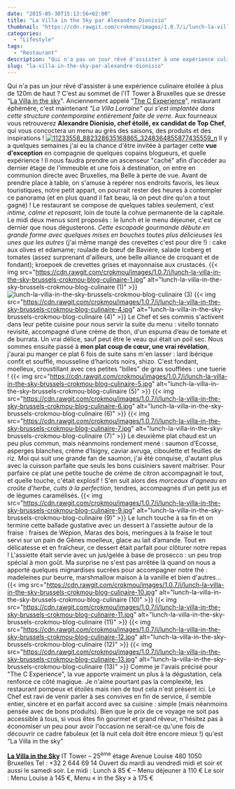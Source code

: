 ```yaml
---
date: "2015-05-30T15:13:56+02:00"
title: "La Villa in the Sky par Alexandre Dionisio"
thumbnail: "https://cdn.rawgit.com/crokmou/images/1.0.7/i/lunch-la-villa-in-the-sky-brussels-crokmou-blog-culinaire-8.jpg"
categories:
  - "Lifestyle"
tags:
  - "Restaurant"
description: "Qui n'a pas un jour rêvé d'assister à une expérience culinaire étoilée à plus de 120m de haut ? C'est à Bruxelles que se dresse \"La Villa in the sky\"."
slug: "la-villa-in-the-sky-par-alexandre-dionisio"
---
```


Qui n'a pas un jour rêvé d'assister à une expérience culinaire étoilée à plus de 120m de haut ? C'est au sommet de l'IT Tower à Bruxelles que se dresse "[La Villa in the sky](http://www.lavillainthesky.be/)". Anciennement appelé "[The C Experience](https://crokmou.com/the-c-experience-bruxelles-ma-belle/)", restaurant éphémère, c'est maintenant _"La Villa Lorraine" qui s'est implantée dans cette structure contemporaine entièrement faite de verre._ Aux fourneaux vous retrouverez **Alexandre Dionisio, chef étoilé, ex candidat de Top Chef**, qui vous concoctera un menu au grès des saisons, des produits et des inspirations ! [![11233558_882328635168865_3248364855877435559_n](https://cdn.rawgit.com/crokmou/images/1.0.7/i/11233558_882328635168865_3248364855877435559_n.jpg)](https://cdn.rawgit.com/crokmou/images/1.0.7/i/11233558_882328635168865_3248364855877435559_n.jpg) Il y a quelques semaines j'ai eu la chance d'être invitée à partager cette **vue d'exception** en compagnie de quelques copains blogueurs, et quelle expérience ! Il nous faudra prendre un ascenseur "caché" afin d’accéder au dernier étage de l'immeuble et une fois à destination, on entre en communion directe avec Bruxelles, ma Belle à perte de vue. Avant de prendre place à table, on s'amuse à repérer nos endroits favoris, les lieux touristiques, notre petit appart, on pourrait rester des heures à contempler ce panorama (et en plus quand il fait beau, là on peut dire qu'on a tout gagné) ! Le restaurant se compose de quelques tables seulement, c'est _intime, calme et reposant_, loin de toute la cohue permanente de la capitale. Le midi deux menus sont proposés : le lunch et le menu déjeuner, c'est ce dernier que nous dégusterons. _Cette escapade gourmande débute en grande forme avec quelques mises en bouches toutes plus délicieuses les unes que les autres_ (j'ai même mangé des crevettes c'est pour dire !) : cake aux olives et edamame; roulade de bœuf de Bavière, salade Iceberg et tomates (assez surprenant d'ailleurs, une belle alliance de croquant et de fondant); kroepoek de crevettes grises et mayonnaise aux crustacés. {{< img src="https://cdn.rawgit.com/crokmou/images/1.0.7/i/lunch-la-villa-in-the-sky-brussels-crokmou-blog-culinaire-1.jpg" alt="lunch-la-villa-in-the-sky-brussels-crokmou-blog-culinaire (1)" >}}![lunch-la-villa-in-the-sky-brussels-crokmou-blog-culinaire (3)](https://cdn.rawgit.com/crokmou/images/1.0.7/i/lunch-la-villa-in-the-sky-brussels-crokmou-blog-culinaire-3.jpg) {{< img src="https://cdn.rawgit.com/crokmou/images/1.0.7/i/lunch-la-villa-in-the-sky-brussels-crokmou-blog-culinaire-4.jpg" alt="lunch-la-villa-in-the-sky-brussels-crokmou-blog-culinaire (4)" >}} Le Chef et ses commis s'activent dans leur petite cuisine pour nous servir la suite du menu : vitello tonnato revisité, accompagné d’une crème de thon, d'un espuma d’eau de tomate et de burrata. Un vrai délice, sauf peut être le veau qui était un poil sec. Nous sommes ensuite passé à **mon plat coup de cœur, une vrai révélation**, j'aurai pu manger ce plat 6 fois de suite sans m'en lasser : lard ibérique confit et soufflé, mousseline d’haricots noirs, shizo. C'est fondant, moelleux, croustillant avec ces petites "billes" de gras soufflées : une tuerie ! {{< img src="https://cdn.rawgit.com/crokmou/images/1.0.7/i/lunch-la-villa-in-the-sky-brussels-crokmou-blog-culinaire-5.jpg" alt="lunch-la-villa-in-the-sky-brussels-crokmou-blog-culinaire (5)" >}} {{< img src="https://cdn.rawgit.com/crokmou/images/1.0.7/i/lunch-la-villa-in-the-sky-brussels-crokmou-blog-culinaire-6.jpg" alt="lunch-la-villa-in-the-sky-brussels-crokmou-blog-culinaire (6)" >}} {{< img src="https://cdn.rawgit.com/crokmou/images/1.0.7/i/lunch-la-villa-in-the-sky-brussels-crokmou-blog-culinaire-7.jpg" alt="lunch-la-villa-in-the-sky-brussels-crokmou-blog-culinaire (7)" >}} Le deuxième plat chaud est un peu plus commun, mais néanmoins rondement mené : saumon d’Ecosse, asperges blanches, crème d’Isigny, caviar avruga, ciboulette et feuilles de riz. Moi qui suit une grande fan de saumon, j'ai été conquise, d'autant plus avec la cuisson parfaite que seuls les bons cuisiniers savent maîtriser. Pour parfaire ce plat une petite touche de crème de citron accompagnait le tout, et quelle touche, c'était explosif ! S'en suit alors des _morceaux d'agneau en croûte d'herbe, cuits à la perfection_, tendres, accompagnés d'un petit jus et de légumes caramélisés. {{< img src="https://cdn.rawgit.com/crokmou/images/1.0.7/i/lunch-la-villa-in-the-sky-brussels-crokmou-blog-culinaire-9.jpg" alt="lunch-la-villa-in-the-sky-brussels-crokmou-blog-culinaire (9)" >}} Le lunch touche à sa fin et on termine cette ballade gustative avec un dessert à l'assiette autour de la fraise : fraises de Wépion, Maras des bois, meringues à la fraise le tout servi sur un pain de Gênes moelleux, glace au lait d’amande. Tout en délicatesse et en fraîcheur, ce dessert était parfait pour clôturer notre repas ! L'assiette était servie avec un jus/gelée à base de prosecco : un peu trop spécial à mon goût. Ma surprise ne s'est pas arrêtée là quand on nous a apporté quelques mignardises sucrées pour accompagner notre thé : madeleines pur beurre, marshmallow maison à la vanille et bien d'autres... {{< img src="https://cdn.rawgit.com/crokmou/images/1.0.7/i/lunch-la-villa-in-the-sky-brussels-crokmou-blog-culinaire-10.jpg" alt="lunch-la-villa-in-the-sky-brussels-crokmou-blog-culinaire (10)" >}} {{< img src="https://cdn.rawgit.com/crokmou/images/1.0.7/i/lunch-la-villa-in-the-sky-brussels-crokmou-blog-culinaire-11.jpg" alt="lunch-la-villa-in-the-sky-brussels-crokmou-blog-culinaire (11)" >}} {{< img src="https://cdn.rawgit.com/crokmou/images/1.0.7/i/lunch-la-villa-in-the-sky-brussels-crokmou-blog-culinaire-12.jpg" alt="lunch-la-villa-in-the-sky-brussels-crokmou-blog-culinaire (12)" >}} {{< img src="https://cdn.rawgit.com/crokmou/images/1.0.7/i/lunch-la-villa-in-the-sky-brussels-crokmou-blog-culinaire-13.jpg" alt="lunch-la-villa-in-the-sky-brussels-crokmou-blog-culinaire (13)" >}} Comme je l'avais précisé pour "The C Experience", la vue apporte vraiment un plus à la dégustation, cela renforce ce côté magique. Je n'aime pourtant pas la complexité, les restaurant pompeux et étoilés mais rien de tout cela n'est présent ici. Le Chef est ravi de venir parler à ses convives en fin de service, il semble entier, sincère et en parfait accord avec sa cuisine : simple (mais néanmoins pensée avec de bons produits). Bien que le prix de ce voyage ne soit pas accessible à tous, si vous êtes fin gourmet et grand rêveur, n'hésitez pas à économiser un peu pour avoir l'occasion ne serait-ce qu'une fois de découvrir ce cadre fabuleux (et là nuit cela doit être encore mieux !) qu'est "La Villa in the sky"

[**La Villa in the Sky**](http://www.lavillainthesky.be/) IT Tower – 25<sup>ème</sup> étage Avenue Louise 480 1050 Bruxelles Tel : +32 2 644 69 14 Ouvert du mardi au vendredi midi et soir et aussi le samedi soir. Le midi : Lunch à 85 € – Menu déjeuner à 110 € Le soir : Menu Louise à 145 €, Menu « in the Sky » à 175 €